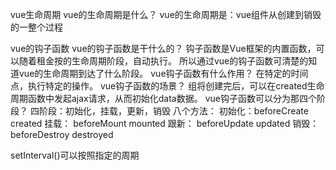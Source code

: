 vue生命周期
vue的生命周期是什么？
vue的生命周期是：vue组件从创建到销毁的一整个过程

vue的钩子函数
vue的钩子函数是干什么的？
钩子函数是Vue框架的内置函数，可以随着租金按的生命周期阶段，自动执行。
所以通过vue的钩子函数可清楚的知道vue的生命周期到达了什么阶段。
vue钩子函数有什么作用？
在特定的时间点，执行特定的操作。
vue钩子函数的场景？
组将创建完后，可以在created生命周期函数中发起ajax请求，从而初始化data数据。
vue钩子函数可以分为那四个阶段？
四阶段：初始化，挂载，更新，销毁
八个方法：
初始化：beforeCreate    created
挂载：  beforeMount     mounted
跟新：  beforeUpdate    updated
销毁：  beforeDestroy   destroyed

setInterval()可以按照指定的周期


